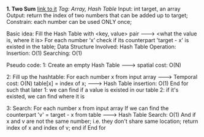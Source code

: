 **1. Two Sum** [link to it](https://leetcode.com/problems/two-sum/description/)
*Tag: Array, Hash Table*
Input: int target, an array
Output: return the index of two numbers that can be added up to target;
Constrain: each number can be used ONLY once;

Basic idea:
	Fill the Hash Table with <key, value> pair ---> <what the value is, where it is>
	For each number ‘x’ check if its counterpart 'target - x' is existed in the table;
Data Structure Involved: Hash Table
	Operation:
		Insertion: O(1)
		Searching: O(1)

Pseudo code:
1: Create an empty Hash Table ---> spatial cost: O(N)

2: Fill up the hashtable:
For each number x from input array ---> Temporal cost: O(N)
	table[x] = index of x; ---> Hash Table insertion: O(1)
End for
such that later 1: we can find if a value is existed in our table
	            2: if it's existed, we can find where it is
	
3: Search:
For each number x from input array
If we can find the counterpart 'v' = target - x from table ---> Hash Table Search: O(1)
And if x and v are not the same number; i.e. they don't share same location;
			return index of x and index of v;
		end if
End for

   
		

